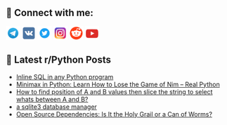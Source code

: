 ## 🔎 Connect with me:
[<img src="https://github.com/bullbesh/bullbesh/blob/main/images/Telegram.png" width="32" height="32" />](https://t.me/bullbesh)
[<img src="https://github.com/bullbesh/bullbesh/blob/main/images/VK.png" width="32" height="32" />](https://vk.com/bullbesh)
[<img src="https://github.com/bullbesh/bullbesh/blob/main/images/Twitter.png" width="32" height="32" />](https://twitter.com/bullbesh1)
[<img src="https://github.com/bullbesh/bullbesh/blob/main/images/Instagram.png" width="32" height="32" />](https://www.instagram.com/bullbesh)
[<img src="https://github.com/bullbesh/bullbesh/blob/main/images/Reddit.png" width="32" height="32" />](https://www.reddit.com/user/bullbesh)
[<img src="https://github.com/bullbesh/bullbesh/blob/main/images/YouTube.png" width="32" height="32" />](https://www.youtube.com/channel/UCtfjRs6uzgq5mfm8S06WTcg)

## 📕 Latest r/Python Posts
<!-- BLOG-POST-LIST:START -->
- [Inline SQL in any Python program](https://www.reddit.com/r/Python/comments/xyvncm/inline_sql_in_any_python_program/)
- [Minimax in Python: Learn How to Lose the Game of Nim – Real Python](https://www.reddit.com/r/Python/comments/xyv8h1/minimax_in_python_learn_how_to_lose_the_game_of/)
- [How to find position of A and B values then slice the string to select whats between A and B?](https://www.reddit.com/r/Python/comments/xyuil2/how_to_find_position_of_a_and_b_values_then_slice/)
- [a sqlite3 database manager](https://www.reddit.com/r/Python/comments/xyu32e/a_sqlite3_database_manager/)
- [Open Source Dependencies: Is It the Holy Grail or a Can of Worms?](https://www.reddit.com/r/Python/comments/xyu06w/open_source_dependencies_is_it_the_holy_grail_or/)
<!-- BLOG-POST-LIST:END -->

